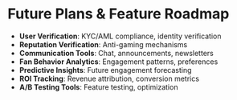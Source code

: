 # Future Plans & Feature Roadmap

- **User Verification**: KYC/AML compliance, identity verification
- **Reputation Verification**: Anti-gaming mechanisms
- **Communication Tools**: Chat, announcements, newsletters
- **Fan Behavior Analytics**: Engagement patterns, preferences
- **Predictive Insights**: Future engagement forecasting
- **ROI Tracking**: Revenue attribution, conversion metrics
- **A/B Testing Tools**: Feature testing, optimization 